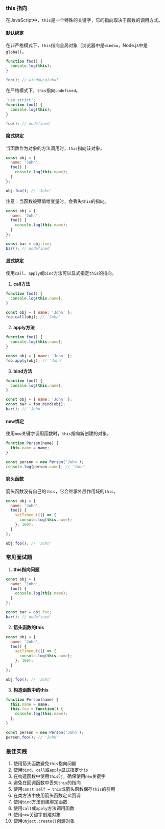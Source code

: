 ### this 指向
在JavaScript中，`this`是一个特殊的关键字，它的指向取决于函数的调用方式。

#### 默认绑定
在非严格模式下，`this`指向全局对象（浏览器中是`window`，Node.js中是`global`）。
```js
function foo() {
  console.log(this);
}

foo(); // window/global
```

在严格模式下，`this`指向`undefined`。
```js
'use strict';
function foo() {
  console.log(this);
}

foo(); // undefined
```

#### 隐式绑定
当函数作为对象的方法调用时，`this`指向该对象。
```js
const obj = {
  name: 'John',
  foo() {
    console.log(this.name);
  }
};

obj.foo(); // 'John'
```

注意：当函数被赋值给变量时，会丢失`this`的指向。
```js
const obj = {
  name: 'John',
  foo() {
    console.log(this.name);
  }
};

const bar = obj.foo;
bar(); // undefined
```

#### 显式绑定
使用`call`、`apply`或`bind`方法可以显式指定`this`的指向。

1. **call方法**
```js
function foo() {
  console.log(this.name);
}

const obj = { name: 'John' };
foo.call(obj); // 'John'
```

2. **apply方法**
```js
function foo() {
  console.log(this.name);
}

const obj = { name: 'John' };
foo.apply(obj); // 'John'
```

3. **bind方法**
```js
function foo() {
  console.log(this.name);
}

const obj = { name: 'John' };
const bar = foo.bind(obj);
bar(); // 'John'
```

#### new绑定
使用`new`关键字调用函数时，`this`指向新创建的对象。
```js
function Person(name) {
  this.name = name;
}

const person = new Person('John');
console.log(person.name); // 'John'
```

#### 箭头函数
箭头函数没有自己的`this`，它会继承外层作用域的`this`。
```js
const obj = {
  name: 'John',
  foo() {
    setTimeout(() => {
      console.log(this.name);
    }, 100);
  }
};

obj.foo(); // 'John'
```

### 常见面试题
1. **this指向问题**
```js
const obj = {
  name: 'John',
  foo() {
    console.log(this.name);
  }
};

const bar = obj.foo;
bar(); // undefined
```

2. **箭头函数的this**
```js
const obj = {
  name: 'John',
  foo() {
    setTimeout(() => {
      console.log(this.name);
    }, 100);
  }
};

obj.foo(); // 'John'
```

3. **构造函数中的this**
```js
function Person(name) {
  this.name = name;
  this.foo = function() {
    console.log(this.name);
  };
}

const person = new Person('John');
person.foo(); // 'John'
```

### 最佳实践
1. 使用箭头函数避免`this`指向问题
2. 使用`bind`、`call`或`apply`显式指定`this`
3. 在构造函数中使用`this`时，确保使用`new`关键字
4. 避免在回调函数中丢失`this`的指向
5. 使用`const self = this`或箭头函数保存`this`的引用
6. 在类方法中使用箭头函数定义回调
7. 使用`bind`方法创建绑定函数
8. 使用`call`或`apply`方法调用函数
9. 使用`new`关键字创建对象
10. 使用`Object.create()`创建对象 